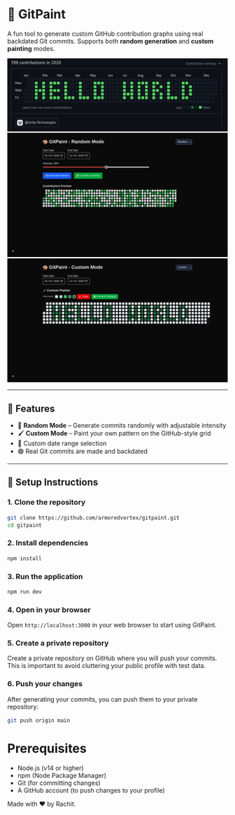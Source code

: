 # 🎨 GitPaint

A fun tool to generate custom GitHub contribution graphs using real backdated Git commits. Supports both **random generation** and **custom painting** modes.

![GitPaint Preview](./screenshots/github.png)
![GitPaint Preview](./screenshots/random.png)
![GitPaint Preview](./screenshots/custom.png)

---

## 🚀 Features

- 🎲 **Random Mode** – Generate commits randomly with adjustable intensity
- 🖌️ **Custom Mode** – Paint your own pattern on the GitHub-style grid
- 📆 Custom date range selection
- 🟢 Real Git commits are made and backdated

---

## 🔧 Setup Instructions

### 1. Clone the repository

```bash
git clone https://github.com/armoredvortex/gitpaint.git
cd gitpaint
```

### 2. Install dependencies

```bash
npm install
```

### 3. Run the application

```bash
npm run dev
```

### 4. Open in your browser

Open `http://localhost:3000` in your web browser to start using GitPaint.

### 5. Create a private repository

Create a private repository on GitHub where you will push your commits. This is important to avoid cluttering your public profile with test data.

### 6. Push your changes

After generating your commits, you can push them to your private repository:

```bash
git push origin main
```

# Prerequisites

- Node.js (v14 or higher)
- npm (Node Package Manager)
- Git (for committing changes)
- A GitHub account (to push changes to your profile)

Made with ❤️ by Rachit.
